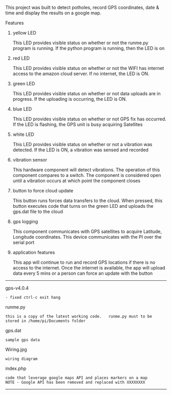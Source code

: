 This project was built to detect potholes, record GPS coordinates, date & time and display the results on a google map.

Features

1) yellow LED 

	This LED provides visible status on whether or not the runme.py program is running.    If the python program is running, then the LED is on

2) red LED

	This LED provides visible status on whether or not the WIFI has internet access to the amazon cloud server.   If no internet, the LED is ON.    

3) green LED

	This LED provides visible status on whether or not data uploads are in progress.   If the uploading is occurring, the LED is ON.

4) blue LED

	This LED provides visible status on whether or not GPS fix has occurred.    If the LED is flashing,  the GPS unit is busy acquiring Satellites

5) white LED

	This LED provides visible status on whether or not a vibration was detected.    If the LED is ON,  a vibration was sensed and recorded

7) vibration sensor

	This hardware component will detect vibrations.   The operation of this component compares to a switch.    The component is considered open until a vibration occurs at 
	which point the component closes

7) button to force cloud update

	This button runs forces data transfers to the cloud.    When pressed, this button executes code that turns on the green LED and uploads the gps.dat file to the cloud

8) gps logging

	This component communicates with GPS satellites to acquire Latitude, Longitude coordinates.     This device communicates with the PI over the serial port

9) application features
	
	This app will continue to run and record GPS locations if there is no access to the internet.   Once the internet is available, the app will upload data every 5 mins or
	a person can force an update with the button


-----------------------------------------------------------------------------------------------------------------------

gps-v4.0.4

	- fixed ctrl-c exit hang

runme.py

	this is a copy of the latest working code.   runme.py must to be stored in /home/pi/Documents folder

gps.dat

	sample gps data

Wiring.jpg

	wiring diagram 

index.php 

	code that leverage google maps API and places markers on a map 
	NOTE - Google API has been removed and replaced with XXXXXXXX



-----------------------------------------------------------------------------------------------------------------------





